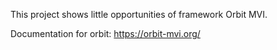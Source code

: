 This project shows little opportunities of framework Orbit MVI.

Documentation for orbit:
https://orbit-mvi.org/
